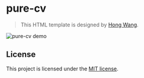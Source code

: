 # pure-cv
> This HTML template is designed by [Hong Wang](https://github.com/H0NGWANG/).

![pure-cv demo](https://github.com/H0NGWANG/pure-cv/blob/master/img/demo.jpg?raw=true)

## License
This project is licensed under the [MIT license](https://github.com/H0NGWANG/pure-cv/blob/master/LICENSE).
